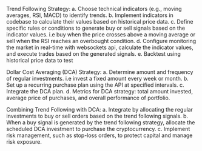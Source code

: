 
Trend Following Strategy:
a. Choose technical indicators (e.g., moving averages, RSI, MACD) to identify trends. 
b. Implement indicators in codebase to calculate their values based on historical price data. 
c. Define specific rules or conditions to generate buy or sell signals based on the indicator values. i.e buy when the price crosses above a moving average or sell when the RSI reaches an overbought condition. 
d. Configure monitoring the market in real-time with websockets api, calculate the indicator values, and execute trades based on the generated signals. 
e. Backtest using historical price data to test

Dollar Cost Averaging (DCA) Strategy:
a. Determine amount and frequency of regular investments. i.e invest a fixed amount every week or month. 
b. Set up a recurring purchase plan using the API at specified intervals. 
c. Integrate the DCA plan. 
d. Metrics for DCA strategy: total amount invested, average price of purchases, and overall performance of portfolio. 

Combining Trend Following with DCA: 
a. Integrate by allocating the regular investments to buy or sell orders based on the trend following signals. 
b. When a buy signal is generated by the trend following strategy, allocate the scheduled DCA investment to purchase the cryptocurrency. 
c. Implement risk management, such as stop-loss orders, to protect capital and manage risk exposure. 
